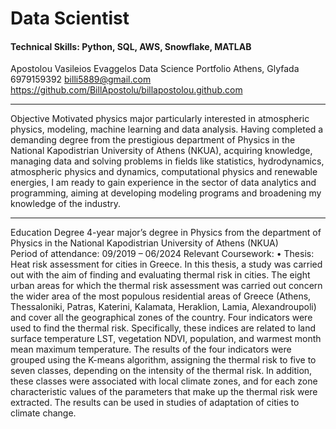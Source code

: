 # Data Scientist

#### Technical Skills: Python, SQL, AWS, Snowflake, MATLAB
Apostolou Vasileios Evaggelos 
Data Science Portfolio
Athens, Glyfada
6979159392
billi5889@gmail.com
https://github.com/BillApostolu/billapostolou.github.com 
________________________________________
Objective
Motivated physics major particularly interested in atmospheric physics, modeling,  machine learning and data analysis. Having completed a demanding degree from the prestigious department of Physics in the National Kapodistrian University of Athens (NKUA), acquiring knowledge, managing data and solving problems in fields like statistics, hydrodynamics, atmospheric physics and dynamics, computational physics and renewable energies, I am ready to gain experience in the sector of data analytics and programming, aiming at developing modeling programs and broadening my knowledge of the industry.
________________________________________
Education
Degree
4-year major’s degree in Physics from the department of Physics in the National Kapodistrian University of Athens (NKUA)  
Period of attendance: 09/2019 – 06/2024
Relevant Coursework:
•	Thesis: Heat risk assessment for cities in Greece.
In this thesis, a study was carried out with the aim of finding and evaluating thermal risk in cities. The eight urban areas for which the thermal risk assessment was carried out concern the wider area of the most populous residential areas of Greece (Athens, Thessaloniki, Patras, Katerini, Kalamata, Heraklion, Lamia, Alexandroupoli) and cover all the geographical zones of the country. Four indicators were used to find the thermal risk. Specifically, these indices are related to land surface temperature LST, vegetation NDVI, population, and warmest month mean maximum temperature. The results of the four indicators were grouped using the K-means algorithm, assigning the thermal risk to five to seven classes, depending on the intensity of the thermal risk. In addition, these classes were associated with local climate zones, and for each zone characteristic values of the parameters that make up the thermal risk were extracted. The results can be used in studies of adaptation of cities to climate change.

